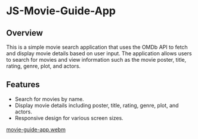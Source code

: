 # JS-Movie-Guide-App

## Overview

This is a simple movie search application that uses the OMDb API to fetch and display movie details based on user input. The application allows users to search for movies and view information such as the movie poster, title, rating, genre, plot, and actors.

## Features

- Search for movies by name.
- Display movie details including poster, title, rating, genre, plot, and actors.
- Responsive design for various screen sizes.

[movie-guide-app.webm](https://github.com/user-attachments/assets/130c069a-492b-4aeb-94bb-8db3f4cbba82)

